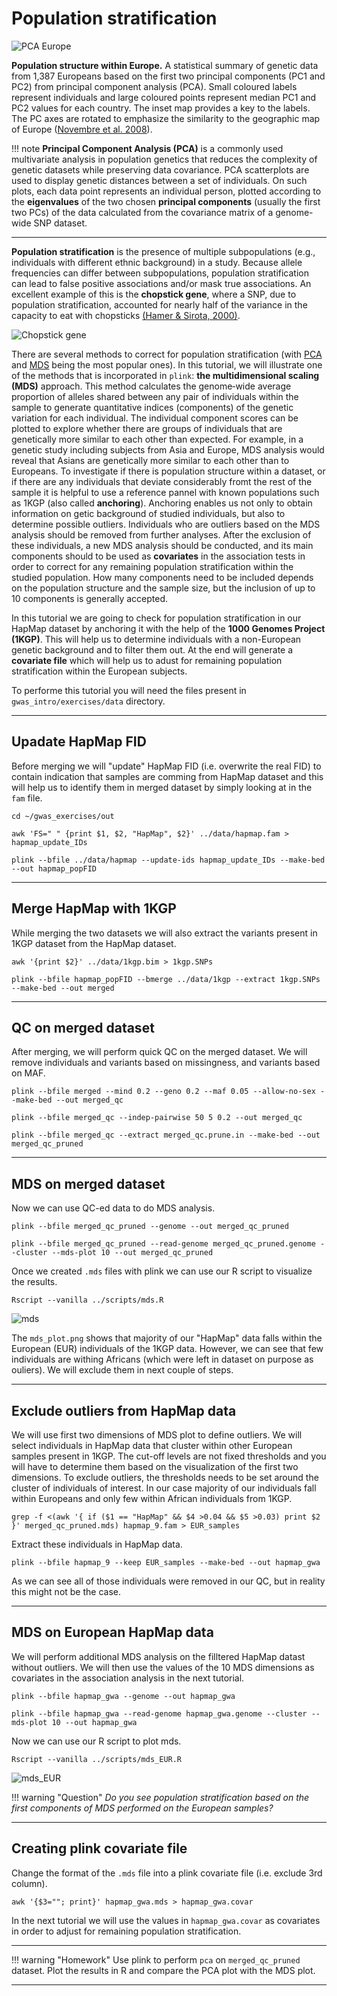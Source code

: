 # Population stratification

![PCA Europe](https://whyevolutionistrue.com/wp-content/uploads/2012/02/picture-210.png)

__Population structure within Europe.__ A statistical summary of genetic data from 1,387 Europeans based on the first two principal components (PC1 and PC2) from principal component analysis (PCA). Small coloured labels represent individuals and large coloured points represent median PC1 and PC2 values for each country. The inset map provides a key to the labels. The PC axes are rotated to emphasize the similarity to the geographic map of Europe ([Novembre et al. 2008](https://www.ncbi.nlm.nih.gov/pmc/articles/PMC2735096/)).

!!! note
    __Principal Component Analysis (PCA)__ is a commonly used multivariate analysis in population genetics that reduces the complexity of genetic datasets while preserving data covariance. PCA scatterplots are used to display genetic distances between a set of individuals. On such plots, each data point represents an individual person, plotted according to the __eigenvalues__ of the two chosen __principal components__ (usually the first two PCs) of the data calculated from the covariance matrix of a genome-wide SNP dataset.

----

__Population stratification__ is the presence of multiple subpopulations (e.g., individuals with different ethnic background) in a study. Because allele frequencies can differ between subpopulations, population stratification can lead to false positive associations and/or mask true associations. An excellent example of this is the __chopstick gene__, where a SNP, due to population stratification, accounted for nearly half of the variance in the capacity to eat with chopsticks [(Hamer & Sirota, 2000)](https://www.nature.com/articles/4000662).

![Chopstick gene](https://pbs.twimg.com/media/EcOkZTDXgAYhr0w?format=jpg&name=large)

There are several methods to correct for population stratification (with [PCA](https://en.wikipedia.org/wiki/Principal_component_analysis) and [MDS](https://en.wikipedia.org/wiki/Multidimensional_scaling) being the most popular ones). In this tutorial, we will illustrate one of the methods that is incorporated in `plink`: __the multidimensional scaling (MDS)__ approach. This method calculates the genome‐wide average proportion of alleles shared between any pair of individuals within the sample to generate quantitative indices (components) of the genetic variation for each individual. The individual component scores can be plotted to explore whether there are groups of individuals that are genetically more similar to each other than expected. For example, in a genetic study including subjects from Asia and Europe, MDS analysis would reveal that Asians are genetically more similar to each other than to Europeans. To investigate if there is population structure within a dataset, or if there are any individuals that deviate considerably fromt the rest of the sample it is helpful to use a reference pannel with known populations such as 1KGP (also called __anchoring__). Anchoring enables us not only to obtain information on getic background of studied individuals, but also to determine possible outliers. Individuals who are outliers based on the MDS analysis should be removed from further analyses. After the exclusion of these individuals, a new MDS analysis should be conducted, and its main components should to be used as __covariates__ in the association tests in order to correct for any remaining population stratification within the studied population. How many components need to be included depends on the population structure and the sample size, but the inclusion of up to 10 components is generally accepted.

In this tutorial we are going to check for population stratification in our HapMap dataset by anchoring it with the help of the __1000 Genomes Project (1KGP)__. This will help us to determine individuals with a non-European genetic background and to filter them out. At the end will generate a __covariate file__ which will help us to adust for remaining population stratification within the European subjects.

To performe this tutorial you will need the files present in `gwas_intro/exercises/data` directory.

----

## Upadate HapMap FID

Before merging we will "update" HapMap FID (i.e. overwrite the real FID) to contain indication that samples are comming from HapMap dataset and this will help us to identify them in merged dataset by simply looking at in the `fam` file.

    cd ~/gwas_exercises/out
    
    awk 'FS=" " {print $1, $2, "HapMap", $2}' ../data/hapmap.fam > hapmap_update_IDs

    plink --bfile ../data/hapmap --update-ids hapmap_update_IDs --make-bed --out hapmap_popFID

----

## Merge HapMap with 1KGP

While merging the two datasets we will also extract the variants present in 1KGP dataset from the HapMap dataset.

    awk '{print $2}' ../data/1kgp.bim > 1kgp.SNPs
    
    plink --bfile hapmap_popFID --bmerge ../data/1kgp --extract 1kgp.SNPs --make-bed --out merged

----

## QC on merged dataset

After merging, we will perform quick QC on the merged dataset. We will remove individuals and variants based on missingness, and variants based on MAF.

    plink --bfile merged --mind 0.2 --geno 0.2 --maf 0.05 --allow-no-sex --make-bed --out merged_qc

    plink --bfile merged_qc --indep-pairwise 50 5 0.2 --out merged_qc

    plink --bfile merged_qc --extract merged_qc.prune.in --make-bed --out merged_qc_pruned

----

## MDS on merged dataset

Now we can use QC-ed data to do MDS analysis.

    plink --bfile merged_qc_pruned --genome --out merged_qc_pruned

    plink --bfile merged_qc_pruned --read-genome merged_qc_pruned.genome --cluster --mds-plot 10 --out merged_qc_pruned

Once we created `.mds` files with plink we can use our R script to visualize the results.
    
    Rscript --vanilla ../scripts/mds.R

![mds](pics/mds_plot.png)

The `mds_plot.png` shows that majority of our "HapMap" data falls within the European (EUR) individuals of the 1KGP data. However, we can see that few individuals are withing Africans (which were left in dataset on purpose as ouliers). We will exclude them in next couple of steps. 

----

## Exclude outliers from HapMap data

We will use first two dimensions of MDS plot to define outliers. We will select individuals in HapMap data that cluster within other European samples present in 1KGP. The cut-off levels are not fixed thresholds and you will have to determine them based on the visualization of the first two dimensions. To exclude outliers, the thresholds needs to be set around the cluster of individuals of interest. In our case majority of our individuals fall within Europeans and only few within African individuals from 1KGP.

    grep -f <(awk '{ if ($1 == "HapMap" && $4 >0.04 && $5 >0.03) print $2 }' merged_qc_pruned.mds) hapmap_9.fam > EUR_samples

Extract these individuals in HapMap data.

    plink --bfile hapmap_9 --keep EUR_samples --make-bed --out hapmap_gwa

As we can see all of those individuals were removed in our QC, but in reality this might not be the case.

----

## MDS on European HapMap data

We will perform additional MDS analysis on the filltered HapMap datast without outliers. We will then use the values of the 10 MDS dimensions as covariates in the association analysis in the next tutorial.

    plink --bfile hapmap_gwa --genome --out hapmap_gwa

    plink --bfile hapmap_gwa --read-genome hapmap_gwa.genome --cluster --mds-plot 10 --out hapmap_gwa

Now we can use our R script to plot mds.
    
    Rscript --vanilla ../scripts/mds_EUR.R

![mds_EUR](pics/mds_EUR_plot.png)

!!! warning "Question"
    _Do you see population stratification based on the first components of MDS performed on the European samples?_

----

## Creating plink covariate file

Change the format of the `.mds` file into a plink covariate file (i.e. exclude 3rd column).

    awk '{$3=""; print}' hapmap_gwa.mds > hapmap_gwa.covar

In the next tutorial we will use the values in `hapmap_gwa.covar` as covariates in order to adjust for remaining population stratification.

----

!!! warning "Homework"
    Use plink to perform `pca` on `merged_qc_pruned` dataset. Plot the results in R and compare the PCA plot with the MDS plot.

----